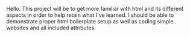 Hello. This project will be to get more familiar with html and its different aspects
in order to help retain what I've learned. I should be able to demonstrate proper html boilerplate setup as well as coding simple websites and all included attributes.
